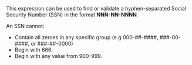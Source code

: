 This expression can be used to find or validate a hyphen-separated Social Security Number (SSN) in the format **NNN-NN-NNNN**. 

An SSN cannot:
- Contain all zeroes in any specific group (e.g 000-##-####, ###-00-####, or ###-##-0000)
- Begin with 666.
- Begin with any value from 900-999.